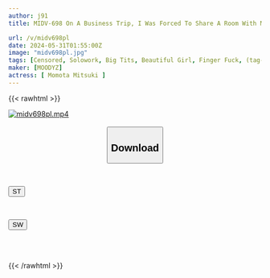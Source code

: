 ```yaml
---
author: j91
title: MIDV-698 On A Business Trip, I Was Forced To Share A Room With My Sexually Harassing Boss... His Sexual Intercourse And Fingering Were So Good That I Was Seduced By Him.

url: /v/midv698pl
date: 2024-05-31T01:55:00Z
image: "midv698pl.jpg"
tags: [Censored, Solowork, Big Tits, Beautiful Girl, Finger Fuck, (tag-censored), Cuckold	]
maker: [MOODYZ]
actress: [ Momota Mitsuki ]
---
```



{{< rawhtml >}}

<div class="video" data-videoid="8vAp7vZVqLToa3d">
    <a href="javascript:;">
        <img src="/v/midv698pl/midv698pl.jpg" width="WIDTH" height="HEIGHT" alt="midv698pl.mp4" loading="lazy">
    </a>
</div>

<script type="text/javascript" src="https://j91.asia/asset/on-demand-st.js"></script>

<br>
  <link rel="stylesheet" href="https://j91.asia/asset/bs5.css">
  
  <center>
  <button class="btn btn-primary" type="button" data-bs-toggle="collapse" data-bs-target=".multi-collapse" aria-expanded="false" aria-controls="multiCollapseExample1 multiCollapseExample2"><h2>Download</h2></button></center>
</p>
<div class="row">
  <div class="col">
    <div class="collapse multi-collapse" id="multiCollapseExample1">
      <div class="card card-body">
	      	      <br>
<div class="buttons">  
<p><a href="/v/midv698pl/st.html" target="_blank"><button class="btn-hover color-3"><i class="fa fa-download"></i> ST</button></a></p></div>
    </div>
  </div>
</div>
  <div class="col">
    <div class="collapse multi-collapse" id="multiCollapseExample2">
      <div class="card card-body">
	      <br>
<div class="buttons">
<p><a href="/v/midv698pl/sw.html" target="_blank"><button class="btn-hover color-2"><i class="fa fa-download"></i> SW</button></a></p></div>
<br><br>
      </div>
    </div>
  </div>
</div>

{{< /rawhtml >}}